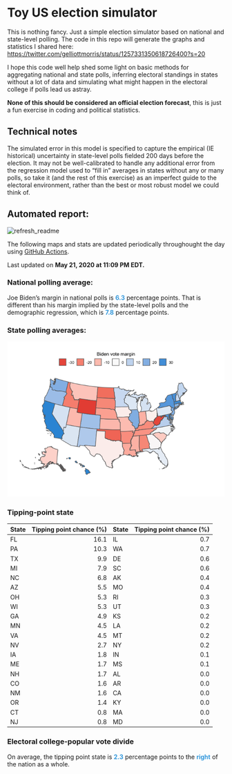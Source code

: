 Toy US election simulator
================

This is nothing fancy. Just a simple election simulator based on
national and state-level polling. The code in this repo will generate
the graphs and statistics I shared here:
<https://twitter.com/gelliottmorris/status/1257331350618726400?s=20>

I hope this code well help shed some light on basic methods for
aggregating national and state polls, inferring electoral standings in
states without a lot of data and simulating what might happen in the
electoral college if polls lead us astray.

**None of this should be considered an official election forecast**,
this is just a fun exercise in coding and political statistics.

## Technical notes

The simulated error in this model is specified to capture the empirical
(IE historical) uncertainty in state-level polls fielded 200 days before
the election. It may not be well-calibrated to handle any additional
error from the regression model used to “fill in” averages in states
without any or many polls, so take it (and the rest of this exercise) as
an imperfect guide to the electoral environment, rather than the best or
most robust model we could think of.

## Automated report:

![refresh\_readme](https://github.com/elliottmorris/toy-us-election-simulator/workflows/refresh_readme/badge.svg)

The following maps and stats are updated periodically throughought the
day using [GitHub Actions](https://github.com/features/actions).

Last updated on **May 21, 2020 at 11:09 PM EDT.**

### National polling average:

Joe Biden’s margin in national polls is
**<span style="color: #3498DB;">6.3</span>** percentage points. That is
different than his margin implied by the state-level polls and the
demographic regression, which is
**<span style="color: #3498DB;">7.8</span>** percentage points.

### State polling averages:

![](README_files/figure-gfm/unnamed-chunk-2-1.png)<!-- -->

### Tipping-point state

| State | Tipping point chance (%) | State | Tipping point chance (%) |
| :---- | -----------------------: | :---- | -----------------------: |
| FL    |                     16.1 | IL    |                      0.7 |
| PA    |                     10.3 | WA    |                      0.7 |
| TX    |                      9.9 | DE    |                      0.6 |
| MI    |                      7.9 | SC    |                      0.6 |
| NC    |                      6.8 | AK    |                      0.4 |
| AZ    |                      5.5 | MO    |                      0.4 |
| OH    |                      5.3 | RI    |                      0.3 |
| WI    |                      5.3 | UT    |                      0.3 |
| GA    |                      4.9 | KS    |                      0.2 |
| MN    |                      4.5 | LA    |                      0.2 |
| VA    |                      4.5 | MT    |                      0.2 |
| NV    |                      2.7 | NY    |                      0.2 |
| IA    |                      1.8 | IN    |                      0.1 |
| ME    |                      1.7 | MS    |                      0.1 |
| NH    |                      1.7 | AL    |                      0.0 |
| CO    |                      1.6 | AR    |                      0.0 |
| NM    |                      1.6 | CA    |                      0.0 |
| OR    |                      1.4 | KY    |                      0.0 |
| CT    |                      0.8 | MA    |                      0.0 |
| NJ    |                      0.8 | MD    |                      0.0 |

### Electoral college-popular vote divide

On average, the tipping point state is
**<span style="color: #3498DB;">2.3</span>** percentage points to the
**<span style="color: #3498DB;">right</span>** of the nation as a whole.
